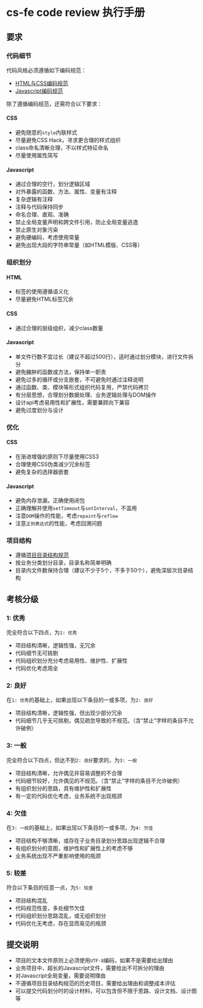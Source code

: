cs-fe code review 执行手册
=========

要求
----

### 代码细节

代码风格必须遵循如下编码规范：

- [HTML与CSS编码规范](https://github.com/ecomfe/spec/blob/master/html-and-css-code-style.md)
- [Javascript编码规范](https://github.com/ecomfe/spec/blob/master/javascript-code-style.md)

除了遵循编码规范，还需符合以下要求：

#### CSS

- 避免随意的`style`内联样式
- 尽量避免CSS Hack，寻求更合理的样式组织
- class命名清晰合理，不以样式特征命名
- 尽量使用属性简写

#### Javascript

- 通过合理的空行，划分逻辑区域
- 对外暴露的函数、方法、属性、变量有注释
- 复杂逻辑有注释
- 注释与代码保持同步
- 命名合理、直观、准确
- 禁止全局变量声明和跨文件引用，防止全局变量逃逸
- 禁止原生对象污染
- 避免硬编码，考虑使用常量
- 避免出现大段的字符串常量（如HTML模版、CSS等）


### 组织划分

#### HTML

- 标签的使用遵循语义化
- 尽量避免HTML标签冗余

#### CSS

- 通过合理的层级组织，减少class数量


#### Javascript

- 单文件行数不宜过长（建议不超过500行），适时通过划分模块，进行文件拆分
- 避免臃肿的函数或方法，保持单一职责
- 避免过多的循环或分支嵌套，不可避免时通过注释说明
- 通过函数、类、模块等形式组织代码复用，严禁代码拷贝
- 有分层思想，合理划分数据处理、业务逻辑处理与DOM操作
- 设计api考虑易用性和扩展性，需要兼顾向下兼容
- 避免过度划分与设计

### 优化

#### CSS

- 在渐进增强的原则下尽量使用CSS3
- 合理使用CSS伪类减少冗余标签
- 避免复杂的选择器嵌套

#### Javascript

- 避免内存泄漏，正确使用闭包
- 正确理解并使用`setTimeout`与`setInterval`，不滥用
- 注意`DOM`操作的性能，考虑`repaint`与`reflow`
- 注意`正则表达式`的性能，考虑回溯问题

### 项目结构

- 遵循[项目目录结构规范](https://github.com/ecomfe/spec/blob/master/directory.md)
- 按业务分类划分目录，目录名称简单明确
- 目录内文件数保持合理（建议不少于5个，不多于50个），避免深层次目录结构


考核分级
-----

### 1: 优秀

完全符合以下四点，为`1: 优秀`

- 项目结构清晰，逻辑性强，无冗余
- 代码细节无可挑剔
- 代码组织划分充分考虑易用性、维护性、扩展性
- 代码优化考虑周全

### 2: 良好

在`1: 优秀`的基础上，如果出现以下条目的一或多项，为`2: 良好`

- 项目结构清晰，逻辑性强，但出现少部分冗余
- 代码细节几乎无可挑剔，偶见疏忽导致的不规范。（含“禁止”字样的条目不允许破例）

### 3: 一般

完全符合以下四点，但达不到`2: 良好`要求的，为`3: 一般`

- 项目结构清晰，允许偶见并容易调整的不合理
- 代码细节较好，允许偶见的不规范。（含“禁止”字样的条目不允许破例）
- 有组织划分的思路，具有维护性和扩展性
- 有一定的代码优化考虑，业务系统不出现瓶颈

### 4: 欠佳

在`3: 一般`的基础上，如果出现以下条目的一或多项，为`4: 欠佳`

- 项目结构不够清晰，或存在子业务目录划分思路出现逻辑不合理
- 有组织划分的意图，维护性和扩展性上的考虑不够
- 业务系统出现不严重影响使用的瓶颈

### 5: 较差

符合以下条目的任意一点，为`5: 较差`

- 项目结构混乱
- 代码规范性差，多处细节欠佳
- 代码组织划分思路混乱，或无组织划分
- 代码优化无考虑，存在显而易见的瓶颈


提交说明
----

- 项目的文本文件原则上必须使用`UTF-8`编码，如果不是需要给出理由
- 业务项目中，超长的Javascript文件，需要给出不可拆分的理由
- 对Javascript全局变量，需要说明理由
- 不遵循项目目录结构规范的历史项目，需要给出理由和调整成本评估
- 可以提交代码划分时的设计材料，可以包含但不限于思路、设计文档、设计图等
